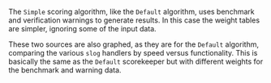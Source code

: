 The `Simple` scoring algorithm, like the `Default` algorithm,
uses benchmark and verification warnings to generate results.
In this case the weight tables are simpler, ignoring some of the input data.

These two sources are also graphed, as they are for the `Default` algorithm,
comparing the various `slog` handlers by speed versus functionality.
This is basically the same as the `Default` scorekeeper but with different
weights for the benchmark and warning data.